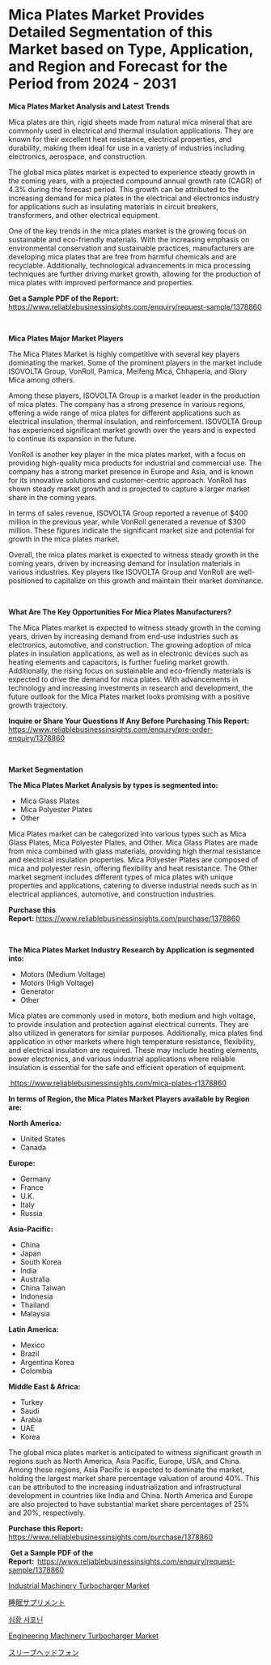 <p><h1>Mica Plates Market Provides Detailed Segmentation of this Market based on Type, Application, and Region and Forecast for the Period from 2024 - 2031</h1></p><p><strong>Mica Plates Market Analysis and Latest Trends</strong></p>
<p><p>Mica plates are thin, rigid sheets made from natural mica mineral that are commonly used in electrical and thermal insulation applications. They are known for their excellent heat resistance, electrical properties, and durability, making them ideal for use in a variety of industries including electronics, aerospace, and construction.</p><p>The global mica plates market is expected to experience steady growth in the coming years, with a projected compound annual growth rate (CAGR) of 4.3% during the forecast period. This growth can be attributed to the increasing demand for mica plates in the electrical and electronics industry for applications such as insulating materials in circuit breakers, transformers, and other electrical equipment.</p><p>One of the key trends in the mica plates market is the growing focus on sustainable and eco-friendly materials. With the increasing emphasis on environmental conservation and sustainable practices, manufacturers are developing mica plates that are free from harmful chemicals and are recyclable. Additionally, technological advancements in mica processing techniques are further driving market growth, allowing for the production of mica plates with improved performance and properties.</p></p>
<p><strong>Get a Sample PDF of the Report:&nbsp;</strong> <a href="https://www.reliablebusinessinsights.com/enquiry/request-sample/1378860">https://www.reliablebusinessinsights.com/enquiry/request-sample/1378860</a></p>
<p>&nbsp;</p>
<p><strong>Mica Plates Major Market Players</strong></p>
<p><p>The Mica Plates Market is highly competitive with several key players dominating the market. Some of the prominent players in the market include ISOVOLTA Group, VonRoll, Pamica, Meifeng Mica, Chhaperia, and Glory Mica among others.</p><p>Among these players, ISOVOLTA Group is a market leader in the production of mica plates. The company has a strong presence in various regions, offering a wide range of mica plates for different applications such as electrical insulation, thermal insulation, and reinforcement. ISOVOLTA Group has experienced significant market growth over the years and is expected to continue its expansion in the future.</p><p>VonRoll is another key player in the mica plates market, with a focus on providing high-quality mica products for industrial and commercial use. The company has a strong market presence in Europe and Asia, and is known for its innovative solutions and customer-centric approach. VonRoll has shown steady market growth and is projected to capture a larger market share in the coming years.</p><p>In terms of sales revenue, ISOVOLTA Group reported a revenue of $400 million in the previous year, while VonRoll generated a revenue of $300 million. These figures indicate the significant market size and potential for growth in the mica plates market.</p><p>Overall, the mica plates market is expected to witness steady growth in the coming years, driven by increasing demand for insulation materials in various industries. Key players like ISOVOLTA Group and VonRoll are well-positioned to capitalize on this growth and maintain their market dominance.</p></p>
<p>&nbsp;</p>
<p><strong>What Are The Key Opportunities For Mica Plates Manufacturers?</strong></p>
<p><p>The Mica Plates market is expected to witness steady growth in the coming years, driven by increasing demand from end-use industries such as electronics, automotive, and construction. The growing adoption of mica plates in insulation applications, as well as in electronic devices such as heating elements and capacitors, is further fueling market growth. Additionally, the rising focus on sustainable and eco-friendly materials is expected to drive the demand for mica plates. With advancements in technology and increasing investments in research and development, the future outlook for the Mica Plates market looks promising with a positive growth trajectory.</p></p>
<p><strong>Inquire or Share Your Questions If Any Before Purchasing This Report:</strong> <a href="https://www.reliablebusinessinsights.com/enquiry/pre-order-enquiry/1378860">https://www.reliablebusinessinsights.com/enquiry/pre-order-enquiry/1378860</a></p>
<p>&nbsp;</p>
<p><strong>Market Segmentation</strong></p>
<p><strong>The Mica Plates Market Analysis by types is segmented into:</strong></p>
<p><ul><li>Mica Glass Plates</li><li>Mica Polyester Plates</li><li>Other</li></ul></p>
<p><p>Mica Plates market can be categorized into various types such as Mica Glass Plates, Mica Polyester Plates, and Other. Mica Glass Plates are made from mica combined with glass materials, providing high thermal resistance and electrical insulation properties. Mica Polyester Plates are composed of mica and polyester resin, offering flexibility and heat resistance. The Other market segment includes different types of mica plates with unique properties and applications, catering to diverse industrial needs such as in electrical appliances, automotive, and construction industries.</p></p>
<p><strong>Purchase this Report:&nbsp;</strong><a href="https://www.reliablebusinessinsights.com/purchase/1378860">https://www.reliablebusinessinsights.com/purchase/1378860</a></p>
<p>&nbsp;</p>
<p><strong>The Mica Plates Market Industry Research by Application is segmented into:</strong></p>
<p><ul><li>Motors (Medium Voltage)</li><li>Motors (High Voltage)</li><li>Generator</li><li>Other</li></ul></p>
<p><p>Mica plates are commonly used in motors, both medium and high voltage, to provide insulation and protection against electrical currents. They are also utilized in generators for similar purposes. Additionally, mica plates find application in other markets where high temperature resistance, flexibility, and electrical insulation are required. These may include heating elements, power electronics, and various industrial applications where reliable insulation is essential for the safe and efficient operation of equipment.</p></p>
<p><a href="https://www.reliablebusinessinsights.com/mica-plates-r1378860">&nbsp;https://www.reliablebusinessinsights.com/mica-plates-r1378860</a></p>
<p><strong>In terms of Region, the Mica Plates Market Players available by Region are:</strong></p>
<p>
    <p> <strong> North America: </strong>
        <ul>
            <li>United States</li>
            <li>Canada</li>
        </ul>
        </p> 
    <p> <strong> Europe: </strong>
        <ul>
            <li>Germany</li>
            <li>France</li>
            <li>U.K.</li>
            <li>Italy</li>
            <li>Russia</li>
        </ul>
        </p> 
    <p> <strong> Asia-Pacific: </strong>
        <ul>
            <li>China</li>
            <li>Japan</li>
            <li>South Korea</li>
            <li>India</li>
            <li>Australia</li>
            <li>China Taiwan</li>
            <li>Indonesia</li>
            <li>Thailand</li>
            <li>Malaysia</li>
        </ul>
        </p> 
    <p> <strong> Latin America: </strong>
        <ul>
            <li>Mexico</li>
            <li>Brazil</li>
            <li>Argentina Korea</li>
            <li>Colombia</li>
        </ul>
        </p> 
    <p> <strong> Middle East & Africa: </strong>
        <ul>
            <li>Turkey</li>
            <li>Saudi</li>
            <li>Arabia</li>
            <li>UAE</li>
            <li>Korea</li>
        </ul>
    </p>
    </p>
<p><p>The global mica plates market is anticipated to witness significant growth in regions such as North America, Asia Pacific, Europe, USA, and China. Among these regions, Asia Pacific is expected to dominate the market, holding the largest market share percentage valuation of around 40%. This can be attributed to the increasing industrialization and infrastructural development in countries like India and China. North America and Europe are also projected to have substantial market share percentages of 25% and 20%, respectively.</p></p>
<p><strong>Purchase this Report: </strong><a href="https://www.reliablebusinessinsights.com/purchase/1378860">https://www.reliablebusinessinsights.com/purchase/1378860</a></p>
<p>&nbsp;<strong>Get a Sample PDF of the Report:&nbsp;&nbsp;</strong><a href="https://www.reliablebusinessinsights.com/enquiry/request-sample/1378860">https://www.reliablebusinessinsights.com/enquiry/request-sample/1378860</a></p>
<p><strong></strong></p>
<p><p><a href="https://github.com/thuyvuongpk111/Market-Research-Report-List-1/blob/main/industrial-machinery-turbocharger-market.md">Industrial Machinery Turbocharger Market</a></p><p><a href="https://github.com/tubbs463/Market-Research-Report-List-1/blob/main/9042105129421.md">睡眠サプリメント</a></p><p><a href="https://github.com/AnthonyWratten/Market-Research-Report-List-1/blob/main/8310408116896.md">심황 사포닌</a></p><p><a href="https://github.com/ayamsauke86/Market-Research-Report-List-1/blob/main/engineering-machinery-turbocharger-market.md">Engineering Machinery Turbocharger Market</a></p><p><a href="https://github.com/decker5351/Market-Research-Report-List-1/blob/main/5588115129420.md">スリープヘッドフォン</a></p></p>